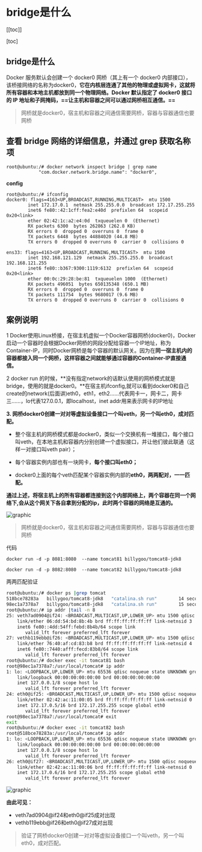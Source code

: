 # bridge是什么

[[toc]]

[toc]

## bridge是什么

Docker 服务默认会创建一个 docker0 网桥（其上有一个 docker0 内部接口），该桥接网络的名称为docker0，**它在内核层连通了其他的物理或虚拟网卡，这就将所有容器和本地主机都放到同一个物理网络。Docker 默认指定了 docker0 接口 的 IP 地址和子网掩码，==让主机和容器之间可以通过网桥相互通信。==**

> 网桥就是docker0，宿主机和容器之间通信需要网桥，容器与容器通信也要网桥

## 查看 bridge 网络的详细信息，并通过 grep 获取名称项

```
root@ubuntu:/# docker network inspect bridge | grep name
            "com.docker.network.bridge.name": "docker0",
```

**config**

```
root@ubuntu:/# ifconfig
docker0: flags=4163<UP,BROADCAST,RUNNING,MULTICAST>  mtu 1500
        inet 172.17.0.1  netmask 255.255.0.0  broadcast 172.17.255.255
        inet6 fe80::42:1cff:fea2:e40d  prefixlen 64  scopeid 0x20<link>
        ether 02:42:1c:a2:e4:0d  txqueuelen 0  (Ethernet)
        RX packets 6300  bytes 262863 (262.8 KB)
        RX errors 0  dropped 0  overruns 0  frame 0
        TX packets 6448  bytes 44884020 (44.8 MB)
        TX errors 0  dropped 0 overruns 0  carrier 0  collisions 0

ens33: flags=4163<UP,BROADCAST,RUNNING,MULTICAST>  mtu 1500
        inet 192.168.121.129  netmask 255.255.255.0  broadcast 192.168.121.255
        inet6 fe80::b367:9300:1119:6132  prefixlen 64  scopeid 0x20<link>
        ether 00:0c:29:28:be:81  txqueuelen 1000  (Ethernet)
        RX packets 496051  bytes 650135348 (650.1 MB)
        RX errors 0  dropped 0  overruns 0  frame 0
        TX packets 111754  bytes 9680017 (9.6 MB)
        TX errors 0  dropped 0 overruns 0  carrier 0  collisions 0
```



## 案例说明

1 Docker使用Linux桥接，在宿主机虚拟一个Docker容器网桥(docker0)，Docker启动一个容器时会根据Docker网桥的网段分配给容器一个IP地址，称为Container-IP，同时Docker网桥是每个容器的默认网关。因为在**同一宿主机内的容器都接入同一个网桥，这样容器之间就能够通过容器的Container-IP直接通信。**

 

2 docker run 的时候，**没有指定network的话默认使用的网桥模式就是bridge，使用的就是docker0。**在宿主机ifconfig,就可以看到docker0和自己create的network(后面讲)eth0，eth1，eth2……代表网卡一，网卡二，网卡三……，lo代表127.0.0.1，即localhost，inet addr用来表示网卡的IP地址

 

**3. 网桥docker0创建一对对等虚拟设备接口一个叫veth，另一个叫eth0，成对匹配。**

+ 整个宿主机的网桥模式都是docker0，类似一个交换机有一堆接口，每个接口叫veth，在本地主机和容器内分别创建一个虚拟接口，并让他们彼此联通（这样一对接口叫veth pair）；

+ 每个容器实例内部也有一块网卡，**每个接口叫eth0；**

+ docker0上面的每个veth匹配某个容器实例内部的**eth0，两两配对，一一匹配。**

**通过上述，将宿主机上的所有容器都连接到这个内部网络上，两个容器在同一个网络下,会从这个网关下各自拿到分配的ip，此时两个容器的网络是互通的。**

![graphic](https://s2.loli.net/2022/05/14/L7nUF49qlckbRph.jpg)

> 网桥就是docker0，宿主机和容器之间通信需要网桥，容器与容器通信也要网桥

代码

```
docker run -d -p 8081:8080  --name tomcat81 billygoo/tomcat8-jdk8

docker run -d -p 8082:8080  --name tomcat82 billygoo/tomcat8-jdk8
```

两两匹配验证

```bash
root@ubuntu:/# docker ps |grep tomcat
518bce78283a   billygoo/tomcat8-jdk8   "catalina.sh run"        14 seconds ago   Up 13 seconds                   0.0.0.0:8082->8080/tcp, :::8082->8080/tcp   tomcat82
98ec1a7378a7   billygoo/tomcat8-jdk8   "catalina.sh run"        15 seconds ago   Up 15 seconds                   0.0.0.0:8081->8080/tcp, :::8081->8080/tcp   tomcat81
root@ubuntu:/# ip addr |tail -n 8
25: veth7ad0904@if24: <BROADCAST,MULTICAST,UP,LOWER_UP> mtu 1500 qdisc noqueue master docker0 state UP group default 
    link/ether 06:dd:54:bd:8b:4b brd ff:ff:ff:ff:ff:ff link-netnsid 3
    inet6 fe80::4dd:54ff:febd:8b4b/64 scope link 
       valid_lft forever preferred_lft forever
27: vethb119ebb@if26: <BROADCAST,MULTICAST,UP,LOWER_UP> mtu 1500 qdisc noqueue master docker0 state UP group default 
    link/ether 76:40:af:cd:83:b8 brd ff:ff:ff:ff:ff:ff link-netnsid 4
    inet6 fe80::7440:afff:fecd:83b8/64 scope link 
       valid_lft forever preferred_lft forever
root@ubuntu:/# docker exec -it tomcat81 bash
root@98ec1a7378a7:/usr/local/tomcat# ip addr
1: lo: <LOOPBACK,UP,LOWER_UP> mtu 65536 qdisc noqueue state UNKNOWN group default qlen 1000
    link/loopback 00:00:00:00:00:00 brd 00:00:00:00:00:00
    inet 127.0.0.1/8 scope host lo
       valid_lft forever preferred_lft forever
24: eth0@if25: <BROADCAST,MULTICAST,UP,LOWER_UP> mtu 1500 qdisc noqueue state UP group default 
    link/ether 02:42:ac:11:00:05 brd ff:ff:ff:ff:ff:ff link-netnsid 0
    inet 172.17.0.5/16 brd 172.17.255.255 scope global eth0
       valid_lft forever preferred_lft forever
root@98ec1a7378a7:/usr/local/tomcat# exit 
exit
root@ubuntu:/# docker exec -it tomcat82 bash
root@518bce78283a:/usr/local/tomcat# ip addr
1: lo: <LOOPBACK,UP,LOWER_UP> mtu 65536 qdisc noqueue state UNKNOWN group default qlen 1000
    link/loopback 00:00:00:00:00:00 brd 00:00:00:00:00:00
    inet 127.0.0.1/8 scope host lo
       valid_lft forever preferred_lft forever
26: eth0@if27: <BROADCAST,MULTICAST,UP,LOWER_UP> mtu 1500 qdisc noqueue state UP group default 
    link/ether 02:42:ac:11:00:06 brd ff:ff:ff:ff:ff:ff link-netnsid 0
    inet 172.17.0.6/16 brd 172.17.255.255 scope global eth0
       valid_lft forever preferred_lft forever
```

![graphic](https://s2.loli.net/2022/05/14/JeaFpNfcnDSr7s2.jpg)

**由此可见：**

+  veth7ad0904@if24和eth0@if25成对出现
+ vethb119ebb@if26和eth0@if27成对出现

> 验证了网桥docker0创建一对对等虚拟设备接口一个叫veth，另一个叫eth0，成对匹配。